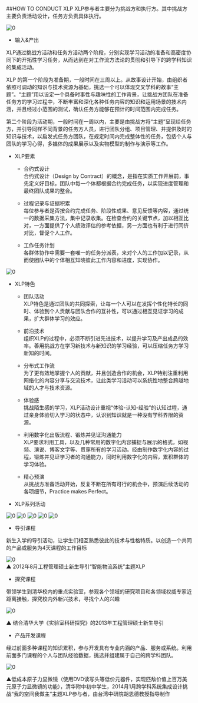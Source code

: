 ##HOW TO CONDUCT XLP
XLP参与者主要分为挑战方和执行方。其中挑战方主要负责活动设计，任务方负责具体执行。

![0](./01.jpg)

* 输入&产出   

XLP通过挑战方活动和任务方活动两个阶段，分别实现学习活动的准备和高密度协同下的开拓性学习任务，从而达到在对工作流方法论的贯彻和引导下的跨学科知识的集成活动。  

XLP 的第一个阶段为准备期，一般时间在三周以上。从故事设计开始，由组织者依照可调动的知识与技术资源为基础，挑选一个可以体现交叉学科的故事“主题”。“主题”用以设定一个具备时事性与趣味性的工作背景，让挑战方团队在准备任务方的学习过程中，不断丰富和深化各种任务内容的知识和运用场景的技术内涵，并且经过小范围的测试，确认任务方能够在预计的时间范围内完成任务。  

第二个阶段为活动期，一般时间在一周以内，主要是由挑战方将“主题”呈现给任务方，并引导同样不同背景的任务方人员，进行团队分组、项目管理、并提供及时的知识与技术，以启发式任务方团队，在规定时间内完成整体性的任务，包括个人与团队的学习心得，多媒体的成果展示以及实物模型的制作与演示等工作。

* XLP要素

	* 合约式设计  
合约式设计（Design by Contract）的概念，是指在实质工作开展前，事先定义好目标，团队中每一个体都根据合约完成任务，以实现进度管理和最终团队成果的整合。

	* 过程记录与证据积累  
每位参与者是否按合约完成任务、阶段性成果、意见反馈等内容，通过统一的数据采集方法，集中记录收集。在检查合约的关键节点，加以相互比对，一方面提供了个人绩效评估的参考依据，另一方面也有利于进行同侪对比，督促个人工作。

	* 工作任务计划  
各群体协作中需要一套唯一的任务分派表，来对个人的工作加以记录，从而使团队中的个体相互知晓彼此工作内容和进度，实现协作。

![0](./02.jpg)

* XLP特色

	* 团队活动  
XLP特色是通过团队的共同探索，让每一个人可以在发挥个性化特长的同时、体验到个人贡献与团队合作的互补性，可以通过相互见证学习的成果，扩大群体学习的效应。

	* 前沿技术  
组织XLP的过程中，必须不断引进先进技术，以提升学习及产出成品的效率。善用挑战方在学习新技术与新知识的学习经验，可以压缩任务方学习新知的时间。

	* 分布式工作流  
为了更有效地掌握个人的贡献，并且创造合作的机会，XLP特别注重利用网络化的内容分享与交流技术，让此类学习活动可以系统性地整合跨越地域的人才与技术资源。

	* 体验感  
挑战陌生感的学习，XLP活动设计重视“体验-认知-经验”的认知过程，通过亲身体验切入学习的状态中，认识到知识就是一种没有学科界限的资源。

	* 利用数字化出版流程、锻炼并见证沟通能力  
XLP要求利用工具，以及几种常用的数字化内容捕捉与展示的格式，如视频、演说、博客文字等、贯穿所有的学习活动。经由制作数字化内容的过程，锻炼并见证学习者的沟通能力，同时利用数字化的内容，累积群体的学习体验。

	* 精心预演  
从挑战方准备活动开始，反复不断在所有可行的机会中，预演后续活动的各项细节，Practice makes Perfect。

* XLP系列活动

![0](./03.jpg)
![0](./04.jpg)
![0](./05.jpg)
![0](./06.jpg)
![0](./07.jpg)

* 导引课程

新生入学的导引活动，让学生们相互熟悉彼此的技术与性格特质。以创造一个共同的产品或服务为4天课程的工作目标

![0](./08.jpg)  
▲ 2012年8月工程管理硕士新生导引“智能物流系统”主题XLP

* 探究课程

带领学生到清华校内的重点实验室，参观各个领域的研究项目和各领域权威专家近距离接触，探究校内外新兴技术，寻找个人的兴趣

![0](./09.jpg) 

▲ 结合清华大学《实验室科研探究》的2013年工程管理硕士新生导引

* 产品开发课程
 
经过前面多种课程的知识累积，参与开发具有专业内涵的产品、服务或系统。利用前面多门课程的个人与团队经验数据，挑选并组建属于自己的跨学科团队。

![0](./010.jpg)

▲低成本原子力显微镜（使用DVD读写头等低价元器件，实现匹敌价值上百万美元原子力显微镜的功能），清华附中初中学生，2014月1月跨学科系统集成设计挑战“我的空间我做主”主题XLP参与者，由台湾中研院胡恩德教授指导制作



